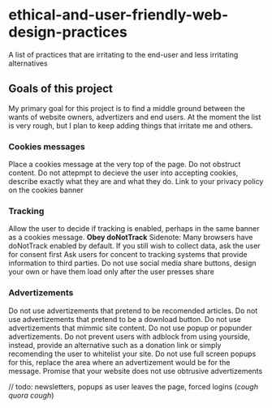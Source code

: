 # ethical-and-user-friendly-web-design-practices
A list of practices that are irritating to the end-user and less irritating alternatives

## Goals of this project
My primary goal for this project is to find a middle ground between the wants of website owners, advertizers and end users. At the moment the list is very rough, but I plan to keep adding things that irritate me and others.

### Cookies messages
Place a cookies message at the very top of the page.
Do not obstruct content.
Do not attepmpt to decieve the user into accepting cookies, describe exactly what they are and what they do.
Link to your privacy policy on the cookies banner

### Tracking
Allow the user to decide if tracking is enabled, perhaps in the same banner as a cookies message.
**Obey doNotTrack**
  Sidenote: Many browsers have doNotTrack enabled by default. If you still wish to collect data, ask the user for consent first
Ask users for concent to tracking systems that provide information to third parties.
Do not use social media share buttons, design your own or have them load only after the user presses share

### Advertizements
Do not use advertizements that pretend to be recomended articles.
Do not use advertizements that pretend to be a download button.
Do not use advertizements that mimmic site content.
Do not use popup or popunder advertizements.
Do not prevent users with adblock from using yourside, instead, provide an alternative such as a donation link or simply recomending the user to whitelist your site. Do not use full screen popups for this, replace the area where an advertizement would be for the message. Promise that your website does not use obtrusive advertizements

// todo: newsletters, popups as user leaves the page, forced logins (*cough quora cough*)
